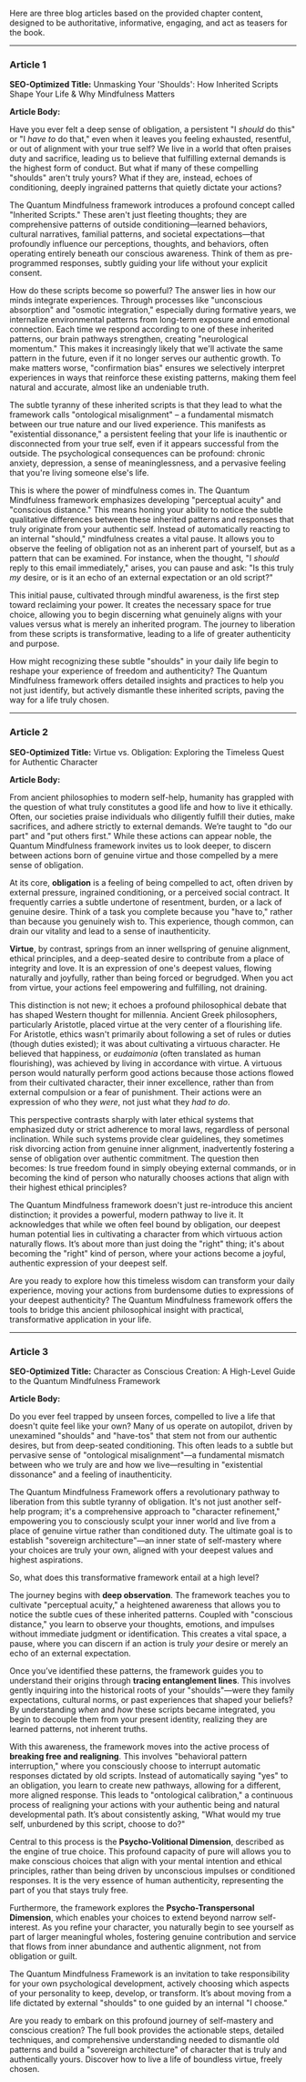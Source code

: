 Here are three blog articles based on the provided chapter content, designed to be authoritative, informative, engaging, and act as teasers for the book.

---

### Article 1

**SEO-Optimized Title:** Unmasking Your 'Shoulds': How Inherited Scripts Shape Your Life & Why Mindfulness Matters

**Article Body:**

Have you ever felt a deep sense of obligation, a persistent "I *should* do this" or "I *have to* do that," even when it leaves you feeling exhausted, resentful, or out of alignment with your true self? We live in a world that often praises duty and sacrifice, leading us to believe that fulfilling external demands is the highest form of conduct. But what if many of these compelling "shoulds" aren't truly yours? What if they are, instead, echoes of conditioning, deeply ingrained patterns that quietly dictate your actions?

The Quantum Mindfulness framework introduces a profound concept called "Inherited Scripts." These aren't just fleeting thoughts; they are comprehensive patterns of outside conditioning—learned behaviors, cultural narratives, familial patterns, and societal expectations—that profoundly influence our perceptions, thoughts, and behaviors, often operating entirely beneath our conscious awareness. Think of them as pre-programmed responses, subtly guiding your life without your explicit consent.

How do these scripts become so powerful? The answer lies in how our minds integrate experiences. Through processes like "unconscious absorption" and "osmotic integration," especially during formative years, we internalize environmental patterns from long-term exposure and emotional connection. Each time we respond according to one of these inherited patterns, our brain pathways strengthen, creating "neurological momentum." This makes it increasingly likely that we'll activate the same pattern in the future, even if it no longer serves our authentic growth. To make matters worse, "confirmation bias" ensures we selectively interpret experiences in ways that reinforce these existing patterns, making them feel natural and accurate, almost like an undeniable truth.

The subtle tyranny of these inherited scripts is that they lead to what the framework calls "ontological misalignment" – a fundamental mismatch between our true nature and our lived experience. This manifests as "existential dissonance," a persistent feeling that your life is inauthentic or disconnected from your true self, even if it appears successful from the outside. The psychological consequences can be profound: chronic anxiety, depression, a sense of meaninglessness, and a pervasive feeling that you're living someone else's life.

This is where the power of mindfulness comes in. The Quantum Mindfulness framework emphasizes developing "perceptual acuity" and "conscious distance." This means honing your ability to notice the subtle qualitative differences between these inherited patterns and responses that truly originate from your authentic self. Instead of automatically reacting to an internal "should," mindfulness creates a vital pause. It allows you to observe the feeling of obligation not as an inherent part of yourself, but as a pattern that can be examined. For instance, when the thought, "I *should* reply to this email immediately," arises, you can pause and ask: "Is this truly *my* desire, or is it an echo of an external expectation or an old script?"

This initial pause, cultivated through mindful awareness, is the first step toward reclaiming your power. It creates the necessary space for true choice, allowing you to begin discerning what genuinely aligns with your values versus what is merely an inherited program. The journey to liberation from these scripts is transformative, leading to a life of greater authenticity and purpose.

How might recognizing these subtle "shoulds" in your daily life begin to reshape your experience of freedom and authenticity? The Quantum Mindfulness framework offers detailed insights and practices to help you not just identify, but actively dismantle these inherited scripts, paving the way for a life truly chosen.

---

### Article 2

**SEO-Optimized Title:** Virtue vs. Obligation: Exploring the Timeless Quest for Authentic Character

**Article Body:**

From ancient philosophies to modern self-help, humanity has grappled with the question of what truly constitutes a good life and how to live it ethically. Often, our societies praise individuals who diligently fulfill their duties, make sacrifices, and adhere strictly to external demands. We’re taught to "do our part" and "put others first." While these actions can appear noble, the Quantum Mindfulness framework invites us to look deeper, to discern between actions born of genuine virtue and those compelled by a mere sense of obligation.

At its core, **obligation** is a feeling of being compelled to act, often driven by external pressure, ingrained conditioning, or a perceived social contract. It frequently carries a subtle undertone of resentment, burden, or a lack of genuine desire. Think of a task you complete because you "have to," rather than because you genuinely wish to. This experience, though common, can drain our vitality and lead to a sense of inauthenticity.

**Virtue**, by contrast, springs from an inner wellspring of genuine alignment, ethical principles, and a deep-seated desire to contribute from a place of integrity and love. It is an expression of one's deepest values, flowing naturally and joyfully, rather than being forced or begrudged. When you act from virtue, your actions feel empowering and fulfilling, not draining.

This distinction is not new; it echoes a profound philosophical debate that has shaped Western thought for millennia. Ancient Greek philosophers, particularly Aristotle, placed virtue at the very center of a flourishing life. For Aristotle, ethics wasn't primarily about following a set of rules or duties (though duties existed); it was about cultivating a virtuous character. He believed that happiness, or *eudaimonia* (often translated as human flourishing), was achieved by living in accordance with virtue. A virtuous person would naturally perform good actions because those actions flowed from their cultivated character, their inner excellence, rather than from external compulsion or a fear of punishment. Their actions were an expression of who they *were*, not just what they *had to do*.

This perspective contrasts sharply with later ethical systems that emphasized duty or strict adherence to moral laws, regardless of personal inclination. While such systems provide clear guidelines, they sometimes risk divorcing action from genuine inner alignment, inadvertently fostering a sense of obligation over authentic commitment. The question then becomes: Is true freedom found in simply obeying external commands, or in becoming the kind of person who naturally chooses actions that align with their highest ethical principles?

The Quantum Mindfulness framework doesn't just re-introduce this ancient distinction; it provides a powerful, modern pathway to live it. It acknowledges that while we often feel bound by obligation, our deepest human potential lies in cultivating a character from which virtuous action naturally flows. It’s about more than just doing the "right" thing; it's about becoming the "right" kind of person, where your actions become a joyful, authentic expression of your deepest self.

Are you ready to explore how this timeless wisdom can transform your daily experience, moving your actions from burdensome duties to expressions of your deepest authenticity? The Quantum Mindfulness framework offers the tools to bridge this ancient philosophical insight with practical, transformative application in your life.

---

### Article 3

**SEO-Optimized Title:** Character as Conscious Creation: A High-Level Guide to the Quantum Mindfulness Framework

**Article Body:**

Do you ever feel trapped by unseen forces, compelled to live a life that doesn't quite feel like your own? Many of us operate on autopilot, driven by unexamined "shoulds" and "have-tos" that stem not from our authentic desires, but from deep-seated conditioning. This often leads to a subtle but pervasive sense of "ontological misalignment"—a fundamental mismatch between who we truly are and how we live—resulting in "existential dissonance" and a feeling of inauthenticity.

The Quantum Mindfulness Framework offers a revolutionary pathway to liberation from this subtle tyranny of obligation. It's not just another self-help program; it's a comprehensive approach to "character refinement," empowering you to consciously sculpt your inner world and live from a place of genuine virtue rather than conditioned duty. The ultimate goal is to establish "sovereign architecture"—an inner state of self-mastery where your choices are truly your own, aligned with your deepest values and highest aspirations.

So, what does this transformative framework entail at a high level?

The journey begins with **deep observation**. The framework teaches you to cultivate "perceptual acuity," a heightened awareness that allows you to notice the subtle cues of these inherited patterns. Coupled with "conscious distance," you learn to observe your thoughts, emotions, and impulses without immediate judgment or identification. This creates a vital space, a pause, where you can discern if an action is truly *your* desire or merely an echo of an external expectation.

Once you’ve identified these patterns, the framework guides you to understand their origins through **tracing entanglement lines**. This involves gently inquiring into the historical roots of your "shoulds"—were they family expectations, cultural norms, or past experiences that shaped your beliefs? By understanding *when* and *how* these scripts became integrated, you begin to decouple them from your present identity, realizing they are learned patterns, not inherent truths.

With this awareness, the framework moves into the active process of **breaking free and realigning**. This involves "behavioral pattern interruption," where you consciously choose to interrupt automatic responses dictated by old scripts. Instead of automatically saying "yes" to an obligation, you learn to create new pathways, allowing for a different, more aligned response. This leads to "ontological calibration," a continuous process of realigning your actions with your authentic being and natural developmental path. It’s about consistently asking, "What would my true self, unburdened by this script, choose to do?"

Central to this process is the **Psycho-Volitional Dimension**, described as the engine of true choice. This profound capacity of pure will allows you to make conscious choices that align with your mental intention and ethical principles, rather than being driven by unconscious impulses or conditioned responses. It is the very essence of human authenticity, representing the part of you that stays truly free.

Furthermore, the framework explores the **Psycho-Transpersonal Dimension**, which enables your choices to extend beyond narrow self-interest. As you refine your character, you naturally begin to see yourself as part of larger meaningful wholes, fostering genuine contribution and service that flows from inner abundance and authentic alignment, not from obligation or guilt.

The Quantum Mindfulness Framework is an invitation to take responsibility for your own psychological development, actively choosing which aspects of your personality to keep, develop, or transform. It’s about moving from a life dictated by external "shoulds" to one guided by an internal "I choose."

Are you ready to embark on this profound journey of self-mastery and conscious creation? The full book provides the actionable steps, detailed techniques, and comprehensive understanding needed to dismantle old patterns and build a "sovereign architecture" of character that is truly and authentically yours. Discover how to live a life of boundless virtue, freely chosen.